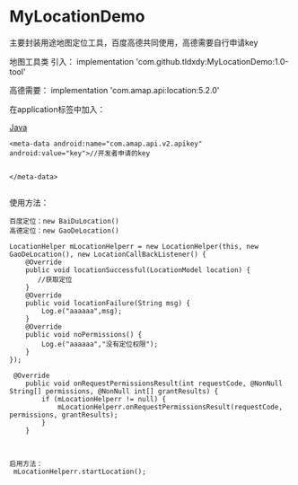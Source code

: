 # MyLocationDemo
主要封装用途地图定位工具，百度高德共同使用，高德需要自行申请key


地图工具类
引入：
implementation 'com.github.tldxdy:MyLocationDemo:1.0-tool'

高德需要：
implementation 'com.amap.api:location:5.2.0'

在application标签中加入：
<div class="md-demo-code-wrapper"><div class="md-demo-code-header"><a href="javascript:void(0);" class="active ">Java</a></div><div class="md-demo-code-content"><div class="md-demo-code-content-item active"><pre><code class="java hljs">&lt;meta-data android:name=<span class="hljs-string">"com.amap.api.v2.apikey"</span> android:value=<span class="hljs-string">"key"</span>&gt;<span class="hljs-comment">//开发者申请的key       </span>
            
&lt;/meta-data&gt;
</code></pre></div></div></div>


使用方法：

    百度定位：new BaiDuLocation()
    高德定位：new GaoDeLocation()

    LocationHelper mLocationHelperr = new LocationHelper(this, new GaoDeLocation(), new LocationCallBackListener() {
        @Override
        public void locationSuccessful(LocationModel location) {
           //获取定位
        }
        @Override
        public void locationFailure(String msg) {
            Log.e("aaaaaa",msg);
        }
        @Override
        public void noPermissions() {
            Log.e("aaaaaa","没有定位权限");
        }
    });

     @Override
        public void onRequestPermissionsResult(int requestCode, @NonNull String[] permissions, @NonNull int[] grantResults) {
            if (mLocationHelperr != null) {
                mLocationHelperr.onRequestPermissionsResult(requestCode, permissions, grantResults);
            }
        }



    启用方法：
     mLocationHelperr.startLocation();
